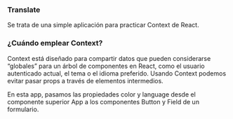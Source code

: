 
### Translate

Se trata de una simple aplicación para practicar Context de React.

### ¿Cuándo emplear Context?

Context está diseñado para compartir datos que pueden considerarse “globales” para un árbol de componentes en React, como el usuario autenticado actual, el tema o el idioma preferido. 
Usando Context podemos evitar pasar props a través de elementos intermedios.

En esta app, pasamos las propiedades color y language desde el componente superior App a los componentes Button y Field de un formulario.

